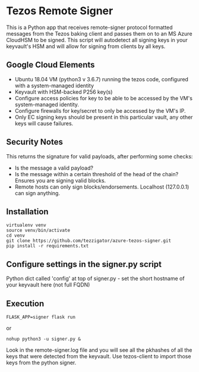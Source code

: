 # Tezos Remote Signer
This is a Python app that receives remote-signer protocol formatted messages from the Tezos baking client and passes them on to an MS Azure CloudHSM to be signed.  This script will autodetect all signing keys in your keyvault's HSM and will allow for signing from clients by all keys.


## Google Cloud Elements
* Ubuntu 18.04 VM (python3 v 3.6.7) running the tezos code, configured with a system-managed identity
* Keyvault with HSM-backed P256 key(s)
* Configure access policies for key to be able to be accessed by the VM's system-managed identity.
* Configure firewalls for key/secret to only be accessed by the VM's IP.
* Only EC signing keys should be present in this particular vault, any other keys will cause failures.


## Security Notes
This returns the signature for valid payloads, after performing some checks:
* Is the message a valid payload?
* Is the message within a certain threshold of the head of the chain? Ensures you are signing valid blocks.
* Remote hosts can only sign blocks/endorsements.  Localhost (127.0.0.1) can sign anything.

## Installation
```
virtualenv venv
source venv/bin/activate
cd venv
git clone https://github.com/tezzigator/azure-tezos-signer.git
pip install -r requirements.txt
```

## Configure settings in the signer.py script
Python dict called 'config' at top of signer.py  - set the short hostname of your keyvault here (not full FQDN)

## Execution
```
FLASK_APP=signer flask run
```
or
```
nohup python3 -u signer.py &
```
Look in the remote-signer.log file and you will see all the pkhashes of all the keys that were detected from the keyvault.
Use tezos-client to import those keys from the python signer.
